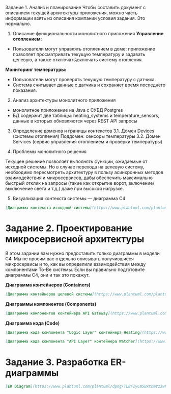 Задание 1. Анализ и планирование
Чтобы составить документ с описанием текущей архитектуры приложения, можно часть информации взять из описания компании условия задания. Это нормально.

1. Описание функциональности монолитного приложения
**Управление отоплением:**

- Пользователи могут управлять отоплением в доме: приложение позволяет просматривать текущую температуру и задавать целевую, а также отключать\включать систему отопления.

**Мониторинг температуры:**

- Пользователи могут проверять текущую температуру с датчика. 
- Система считывает данные с датчика и сохраняет время последнего показания. 

2. Анализ архитектуры монолитного приложения
- монолитное приложение на Java с СУБД Postgres
- БД содержит две таблицы: heating_systems и temperature_sensors, данные в которых обновляются через REST API запросы

3. Определение доменов и границы контекстов
3.1. Домен Devices (системы отопления)
    Поддомен: сенсоры температуры
3.2. Домен Services (сервис управления отоплением и проверки температуры)

4. Проблемы монолитного решения

Текущее решение позволяет выполнять функции, ожидаемые от исходной системы. Но в случае перехода на целевую систему, необходимо пересмотреть архитектуру в пользу асинхронных методов взаимодействия и микросервисов, дабы обеспечить максимально быстрый отклик на запросы (такие как открытие ворот, включение/выключение света и т.д.) даже при высокой нагрузке. 

5. Визуализация контекста системы — диаграмма С4

```markdown
[Диаграмма контекста исходной системы](https://www.plantuml.com/plantuml/duml/jPDHYzD04CVVyodMw4CFhWsAJqBXlFP1f69jA_SODidGBcvsrzrDIn51wwE7VWI_md5OJx6dNs7pZPnDsbXH42hseUdCxFpct_zaJuobsXOv9wVKi9ICQQuu13UOI7cH0PbPgyozAD9qqPaoEokIme1EfR0WR2ULUQGu5HxGDZRZB8bwTzj3dthwQ13br5ZGc8fxs46P0DrHU3O8Xg2D52qFEoQX--2-kQ_bkRl2vwMxA5TkxUFmcDmoIZCBtL1L7NTyYZFnh1lkfDMo_gebuJBP2HhGfIpiOsMP5AQJPpTdB8EudX3N0zjIjyrCBdxDrj_XKJ1U8YYFJsKXCggNhVGs_eq7G2qJKr8N3rKQ7f4N0S5Furbh0KbCbS8HPv2G-qfnbb8lFiJKGpgdVbO69jNTsiihTD4x-jwjonLnt_zexplYhZ5uNQxAL-x2VQvBvJcfwXliMcF1fzxWyxfywxuG_B5sd_3iXhXBuZuYSEFM_sKfwFBBhSyj0y98_wPC85UWgIqqa76LFDpc7Jo3EKjXkp_Ihw9_e3PhwoUjB45idrgQKEEPuL0QEzKmVZB0QE_jpirp7XlGSz2824R0jtVZv-eDs0dLKx1x7eHUzMGo7F-cjn5PAVObv7fi0smyHMIlq1h4Fla0OEDZe_GGNZpQ8thxHa0p4vrLrm-Fd838iEi7)
```


# Задание 2. Проектирование микросервисной архитектуры

В этом задании вам нужно предоставить только диаграммы в модели C4. Мы не просим вас отдельно описывать получившиеся микросервисы и то, как вы определили взаимодействия между компонентами To-Be системы. Если вы правильно подготовите диаграммы C4, они и так это покажут.

**Диаграмма контейнеров (Containers)**

```markdown
[Диаграмма контейнеров целевой системы](https://www.plantuml.com/plantuml/dpng/lLRDRXj733vtdu8HUb20s3gqlHG84F-eZLl_65PTNm8Or2wbdNfsPigPbIeKUQ8-Gczvid9sTgsD6gjMaKW7xtZ9Z_p8vP1yumDog2kTlL0crtL1K8RW_FUZ4UFoSAv2MKzhJvnR4yY4mznM8wVHHCo13uLMqz79jmVNyTNjnVceGX-8vTNzYI1G6U935-rdBmgQoRzmElxrxEJgSl8CHw5sMF0tQuTAf0SpqJZmZbKWt_ahQ15b_j7B3rUNlnpTZITN5-FFwgXvXqlojgA3xxgihQCQePdN6bFGdn3_XWlSaFMeZY8n_nIMgL1F2d7vf4WYTEXRSPPTYmjhXj7LAnZSocCWpmz_JIha06-j23xy3NubyLQGrpxOgb7vEgNYzQ0XENYPFNxX8Jed9kx6n_0EBknKQO8ZvxJACIXhelasBV5uUzOprWasp2dHExe-Wnynq19NWrU3c3Z1CVrUamyUo0HUWRFAXBMrfDKt9R5NOkj47cWAc11BeP0OIghRe0yuUq1H_3a-UuZ11NcFSu9ZjW_4ssoSJeV5L10tuzEp2PmUH_HRgmiFabjd6IM4OLEx13vW8FyI8ar7B7GbH2WmVCIogG5nCMa-p_snhKqXLePUY-asEZZ7LUAbbNbuFUZgFzN-VrtXmKluCmFvhJDH4eRxoaVoSb9cti_ZJsqU2_8vo_VKsYubFWkLDIfORWBo5A1sJTJ466gc_qjlDDLssjr62TJMuSh5AlE7LI69-MfDMwjvsV8-ZyTdiSu5pbP3A0aQ0tiWEiT0YMUizvrfHhZV0yrboCj4ymxbIBo5gMExK786p7Fo3MLVyuAK5hyvGOuLCUw3TRfUYVTfS-wwoXRwiMtKHkKnix0KIb0Y5qlSIzqQdzXUsg1cRG_TmjMJAJoOddAJxjYbzq2M5cIwIsRdy-tDGTkv1q7mAfIY-QNelS-oVpN8KiVsbJxYv--GmPE9AUWrE8YlBE-Zn7ECCsv_Luef9bF-uceVxdIRtAOTV-cqlWVvPUiHVZ_-8mnzu3XU0nDMlGhl3-QqPCbete3YCb8_kfl095Z6-KSWN4P0bjsGRlUnj4d9EGQOGXEDA6yapMQKRlnw5PfP1fOuXDa6wFwcMGpI3a9O-D5TTBmsATPYg_kqpGLgLJGDvPrZ6zjuz92W2TMjIAwUQkNB3a75sf0o4AnJUUUpXVHcS_9SfQMgdHHJdxEQ4c-WugJR6HJ7riwWrDPsHQLPipEi9DpTb_7FWpIO7h5IFu8GydOlNYW4DB7ws3fM60Za56nkTVAw7lu-S6SWdWahSCXOKH1_C6DRjSEz1JRwwHPuN507YjJUY96wqly0)
```

**Диаграммы компонентов (Components)**

```markdown
[Диаграмма компонентов контейнера API Gateway](https://www.plantuml.com/plantuml/dpng/nLPDR-Cs43tNls9MwC41rj6XxQL0W4tYj4sRR1PnT_VG5iPOd4YiALBbK3Q2el-z92LBxiBAgejy-4HhPjwyDvmX-OOTMbUNQl9AwapLWg1mhkBlqzJYzZYNhgXNDPFDZ7QatN5cohHIg4FCZ9rGSfMUVpjx5pwzlxvAIsH7rdzQdli8b9hiSVL4-6LbT8Y9-9DNWkvyEfXVVBWyltcx6978rHKA-qsVK7hhxCvxpBYoqX7lyWdQ11jtMNwuUVlhwSUBnStrnQCcYjzmIsnAcdtNLQrJbQBEQuLDKG-O_yGDVcBReve6OZmKQqd8GIDk1qrUOONScYUJRkEdQxnRusj8JjzTme_eQ8ltoMlukf5yaWIkoL7lFrzDnSgxtrxCBnSmFqly-YUZ18CZlzSMxJrCuquGiFDuV0Ie1LHaImoT008TxcU8YdoAnJrxYEMPgRNmA5DM7jetK1d25sGZPDTG722KrEkJPBUrpRP-hZkJ8_Xx0W0zrBGWTCkIWnA_aZg78DSQfSW6VJ_Z9Z8Mn9azIIfhCcA6edNE6cUmz5TD_ENCqfKogrsFNU6zgTrDvQJHV5mANw2lUiPAvaLB-Ieinn6EKVmIV7DqrD0DBJQEROXv4R9RbnKDsNCioU8ukbdqVKwUMBkMvwbVFSpo0oefOa73wV9Kv3uPAPLdeK5DBZFeJ0V8CMd1y3jOoaXkY26UIL0IC-R4iFNaf8RVse5RPisXy0SuKydiwSN4kNbqDH7rsRN4INniAH7qkPLaM3wwa6Q8dqdAF_lNyCgQDLdF_9V0B4YuRiZ1MRGyT2TFEKQsToI3p_MP044R7p2d0V_siU13_E-MrFAsIT7S_8I2qu_1CtXuy-uDiNShNUEQ6CAR8aEb69pvhslic56UyJGUvLaGFfGzklOKzuTw4TkZFRhZ0mNkZ8NsQ9SwJw39rD6EY_yPt2dfEdTyRASjBiO7zwhRgAxFgdgb91V4koa0gPqPE9PwzIDHekj1a2X-1CRGCFRr60dZNG_eYIYxM8u0BNJyqmn8wzTNlxzotpFnVba6hN7N1wsnseVDRqYBkbJ_0W00)
```


**Диаграмма кода (Code)**

```markdown
[Диаграмма кода компонента "Logic Layer" контейнера Heating](https://www.plantuml.com/plantuml/dpng/VL9Dgzim4BpxLwWvzGFR57hAwHNx4cZfAuxfiIZIlbXK7qQxSdcK_lUkC4gS47eocjaPQMRzX2GZ9MUhDyOhcpI8YMZ6VTj6-Riv6vhIAI545Jo1fqO5ryvM-gofaRGrfxRxL3zdQFpwfNKI2I93FpjMIECXDdFshofb9QBu_7p8J0pMGXH_AY4-ZEEX5nD8CluylBBU7VgC8qL6Rfc192NCh3L8Wf_ZfDVV4oJ8e0xfP45mg3FG4TmCaUSZREnKYf6J36e2dInKcLg2qMAEGG5Yjrg-VNSXaAtk3JSq4ztg-PZde__sydAF-EqDhrxzuAvxM8pAsh-bhkC07aFikB5hLnhoM2wf92wfxYBReAJj9S7HE11iIEEi-QYl5vGUrbLeeqX8HMQ1GfIkonuAZfVNIwqBkCaKmOK57X2Cg5_TxHRMoDNjpx7xk1DrpP-cUR_RDh4NAayemlygBj7sOf9OFO7NoTb_)
```

```markdown
[Диаграмма кода компонента "API Layer" контейнера Watcher](https://www.plantuml.com/plantuml/dpng/RP5DwzD048Vl-HJh_wH86WHFFLNYfMYXqlOco6OpJORkIvoPhOVYTtUJa6wBFOIGPtPcdlnsmw99ehF5E_J6nXPKBpBmkgf8_rbrA7ri8WEPu0Myh4nmrM2r7tjAbjPYKzMVo_s8JhllbTCiG0dzgbE7HW-q6iRvXR6QMNtPRyS21Mk1rArGwYEsYk1t19Rjr_it3y4Rc855bkN8ZmWHLARJGOQCMpGPrzhq2O_y6jBSWO81vZeufttx_aFnjrZ43aAW7Vhk07G5gYs2bycFXHHFy4Gsxz16y0fp6qyOlIWJl8TK2Vw83aAKX-rJrdD3Mfrf6Fw37SZC3g8bycYwY7xJvujECTxk9fUH7CE0XhDU-jKs6g2KzXcxp9CWHxVm1xdOi25iu1YcKOjCJcsN7jt1Oo4s5hdFXIIvwActJs-gBAVNywMl5ODlMVrK10PIXbmy7yYThs_bnO1D0j7PVm00)
```


# Задание 3. Разработка ER-диаграммы

```markdown
[ER Diagram](https://www.plantuml.com/plantuml/dpng/TLBFIyCm5BxthmYz3wP7JwkkiC7SO5RmLhBcoO9fKlEImLZztrr8drchtlA-l7u_ldI1ZbldMvLbe9rqPvQ_8jYSNJB6_FLKIy7MsuecpLjWLVds0tH7eo5ir7Tpmg3bKh6dLR6F8Fe3DbPsJXfTktCtC7mbpPNn257q68waIYCNmW8YAIkfFq3K0awo0MIRzSk8RHdmWIxk41_DoKM2RgD9ZOuhLGlkW2sBggpMpsL8uhZpo1vtkqrPR0C0Ld9LQz_6lFVpMoDx-FI0BZgnSI0h2GXU9j31YFElaegkKxBXeSN8Y81u7H8ZWarf2PXcSwQJpUHPfNutiSRa8M5N3yDVqVUpcRdGUpsm_CWnp-98jzG_NK--fLB2TME1EmWhesn_R5feG9x-NqsI7c6isVUZwj9EjW0jVAk-0G00)
```
